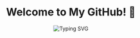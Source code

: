 <!-- Profile Header -->
<h1 align="center">Welcome to My GitHub! 🚀</h1>

<p align="center">
  <img src="https://readme-typing-svg.demolab.com?font=Fira+Code&size=22&pause=1000&color=6AA6F8&center=true&width=550&lines=Code+is+poetry+%E2%9C%8C%F0%9F%8F%BB;Learning+and+growing+everyday...;Open+to+collaborations+%F0%9F%92%AA" alt="Typing SVG" />
